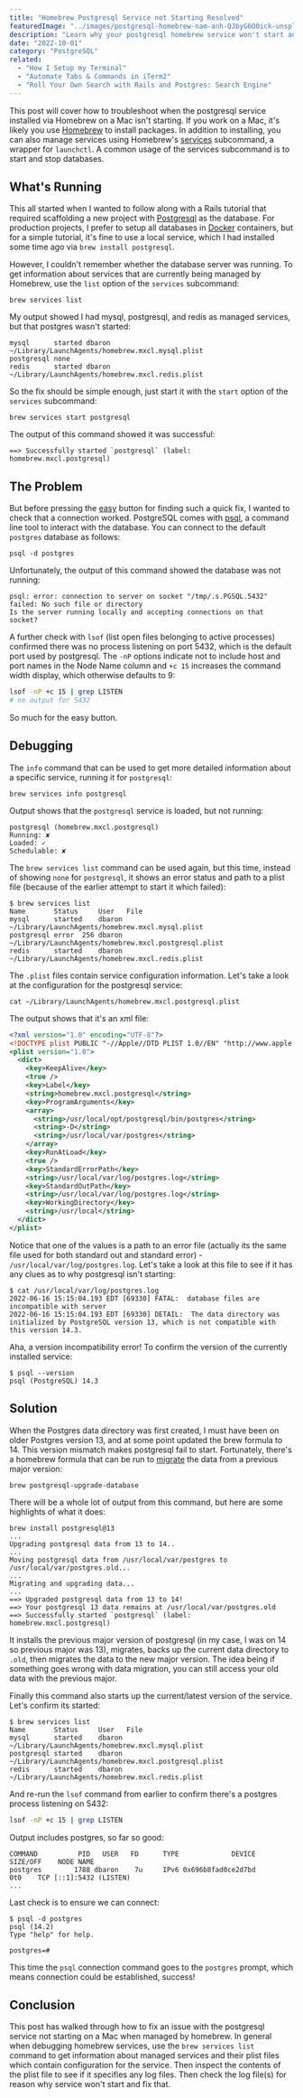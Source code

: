 ```yaml
---
title: "Homebrew Postgresql Service not Starting Resolved"
featuredImage: "../images/postgresql-homebrew-nam-anh-QJbyG6O0ick-unsplash.jpg"
description: "Learn why your postgresql homebrew service won't start and how to fix it."
date: "2022-10-01"
category: "PostgreSQL"
related:
  - "How I Setup my Terminal"
  - "Automate Tabs & Commands in iTerm2"
  - "Roll Your Own Search with Rails and Postgres: Search Engine"
---
```


This post will cover how to troubleshoot when the postgresql service installed via Homebrew on a Mac isn't starting. If you work on a Mac, it's likely you use [Homebrew](https://brew.sh/) to install packages. In addition to installing, you can also manage services using Homebrew's [services](https://docs.brew.sh/Manpage#services-subcommand) subcommand, a wrapper for `launchctl`. A common usage of the services subcommand is to start and stop databases.

## What's Running

This all started when I wanted to follow along with a Rails tutorial that required scaffolding a new project with [Postgresql](https://www.postgresql.org/) as the database. For production projects, I prefer to setup all databases in [Docker](https://www.docker.com/) containers, but for a simple tutorial, it's fine to use a local service, which I had installed some time ago via `brew install postgresql`.

However, I couldn't remember whether the database server was running. To get information about services that are currently being managed by Homebrew, use the `list` option of the `services` subcommand:

```
brew services list
```

My output showed I had mysql, postgresql, and redis as managed services, but that postgres wasn't started:

```
mysql      started dbaron ~/Library/LaunchAgents/homebrew.mxcl.mysql.plist
postgresql none
redis      started dbaron ~/Library/LaunchAgents/homebrew.mxcl.redis.plist
```

So the fix should be simple enough, just start it with the `start` option of the `services` subcommand:

```
brew services start postgresql
```

The output of this command showed it was successful:

```
==> Successfully started `postgresql` (label: homebrew.mxcl.postgresql)
```

## The Problem

But before pressing the [easy](https://www.staples.com/Staples-Easy-Button/product_606396) button for finding such a quick fix, I wanted to check that a connection worked. PostgreSQL comes with [psql](https://www.postgresql.org/docs/current/app-psql.html), a command line tool to interact with the database. You can connect to the default `postgres` database as follows:

```
psql -d postgres
```

Unfortunately, the output of this command showed the database was not running:

```
psql: error: connection to server on socket "/tmp/.s.PGSQL.5432" failed: No such file or directory
Is the server running locally and accepting connections on that socket?
```

A further check with `lsof` (list open files belonging to active processes) confirmed there was no process listening on port 5432, which is the default port used by postgresql. The `-nP` options indicate not to include host and port names in the Node Name column and `+c 15` increases the command width display, which otherwise defaults to 9:

```bash
lsof -nP +c 15 | grep LISTEN
# no output for 5432
```

So much for the easy button.

## Debugging

The `info` command that can be used to get more detailed information about a specific service, running it for `postgresql`:

```
brew services info postgresql
```

Output shows that the `postgresql` service is loaded, but not running:

```
postgresql (homebrew.mxcl.postgresql)
Running: ✘
Loaded: ✓
Schedulable: ✘
```

The `brew services list` command can be used again, but this time, instead of showing `none` for `postgresql`, it shows an error status and path to a plist file (because of the earlier attempt to start it which failed):

```
$ brew services list
Name       Status     User   File
mysql      started    dbaron ~/Library/LaunchAgents/homebrew.mxcl.mysql.plist
postgresql error  256 dbaron ~/Library/LaunchAgents/homebrew.mxcl.postgresql.plist
redis      started    dbaron ~/Library/LaunchAgents/homebrew.mxcl.redis.plist
```

The `.plist` files contain service configuration information. Let's take a look at the configuration for the postgresql service:

```
cat ~/Library/LaunchAgents/homebrew.mxcl.postgresql.plist
```

The output shows that it's an xml file:

```xml
<?xml version="1.0" encoding="UTF-8"?>
<!DOCTYPE plist PUBLIC "-//Apple//DTD PLIST 1.0//EN" "http://www.apple.com/DTDs/PropertyList-1.0.dtd">
<plist version="1.0">
  <dict>
    <key>KeepAlive</key>
    <true />
    <key>Label</key>
    <string>homebrew.mxcl.postgresql</string>
    <key>ProgramArguments</key>
    <array>
      <string>/usr/local/opt/postgresql/bin/postgres</string>
      <string>-D</string>
      <string>/usr/local/var/postgres</string>
    </array>
    <key>RunAtLoad</key>
    <true />
    <key>StandardErrorPath</key>
    <string>/usr/local/var/log/postgres.log</string>
    <key>StandardOutPath</key>
    <string>/usr/local/var/log/postgres.log</string>
    <key>WorkingDirectory</key>
    <string>/usr/local</string>
  </dict>
</plist>
```

Notice that one of the values is a path to an error file (actually its the same file used for both standard out and standard error) - `/usr/local/var/log/postgres.log`. Let's take a look at this file to see if it has any clues as to why postgresql isn't starting:

```
$ cat /usr/local/var/log/postgres.log
2022-06-16 15:15:04.193 EDT [69330] FATAL:  database files are incompatible with server
2022-06-16 15:15:04.193 EDT [69330] DETAIL:  The data directory was initialized by PostgreSQL version 13, which is not compatible with this version 14.3.
```

Aha, a version incompatibility error! To confirm the version of the currently installed service:

```
$ psql --version
psql (PostgreSQL) 14.3
```

## Solution

When the Postgres data directory was first created, I must have been on older Postgres version 13, and at some point updated the brew formula to 14. This version mismatch makes postgresql fail to start. Fortunately, there's a homebrew formula that can be run to [migrate](https://formulae.brew.sh/formula/postgresql) the data from a previous major version:

```
brew postgresql-upgrade-database
```

There will be a whole lot of output from this command, but here are some highlights of what it does:

```
brew install postgresql@13
...
Upgrading postgresql data from 13 to 14..
...
Moving postgresql data from /usr/local/var/postgres to /usr/local/var/postgres.old...
...
Migrating and upgrading data...
...
==> Upgraded postgresql data from 13 to 14!
==> Your postgresql 13 data remains at /usr/local/var/postgres.old
==> Successfully started `postgresql` (label: homebrew.mxcl.postgresql)
```

It installs the previous major version of postgresql (in my case, I was on 14 so previous major was 13), migrates, backs up the current data directory to `.old`, then migrates the data to the new major version. The idea being if something goes wrong with data migration, you can still access your old data with the previous major.

Finally this command also starts up the current/latest version of the service. Let's confirm its started:

```
$ brew services list
Name       Status     User   File
mysql      started    dbaron ~/Library/LaunchAgents/homebrew.mxcl.mysql.plist
postgresql started    dbaron ~/Library/LaunchAgents/homebrew.mxcl.postgresql.plist
redis      started    dbaron ~/Library/LaunchAgents/homebrew.mxcl.redis.plist
```

And re-run the `lsof` command from earlier to confirm there's a postgres process listening on 5432:

```bash
lsof -nP +c 15 | grep LISTEN
```

Output includes postgres, so far so good:

```
COMMAND          PID   USER   FD      TYPE             DEVICE  SIZE/OFF    NODE NAME
postgres        1788 dbaron    7u     IPv6 0x696b8fad0ce2d7bd       0t0    TCP [::1]:5432 (LISTEN)
...
```

Last check is to ensure we can connect:

```
$ psql -d postgres
psql (14.2)
Type "help" for help.

postgres=#
```

This time the `psql` connection command goes to the `postgres` prompt, which means connection could be established, success!

## Conclusion

This post has walked through how to fix an issue with the postgresql service not starting on a Mac when managed by homebrew. In general when debugging homebrew services, use the `brew services list` command to get information about managed services and their plist files which contain configuration for the service. Then inspect the contents of the plist file to see if it specifies any log files. Then check the log file(s) for reason why service won't start and fix that.